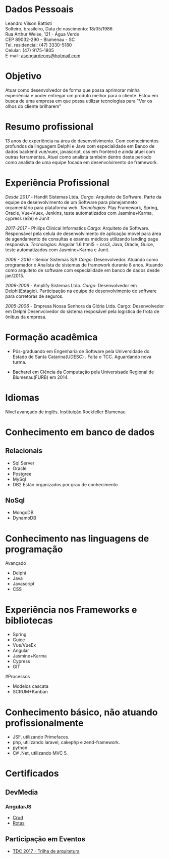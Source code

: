# Dados Pessoais

Leandro Vilson Battisti  
Solteiro, brasileiro,
Data de nascimento: 18/05/1986  
Rua Arthur Weise, 121 - Água Verde  
CEP 89032-290 - Blumenau - SC  
Tel. residencial: (47) 3330-5180  
Celular: (47) 9175-1805  
E-mail: asengardeons@hotmail.com  

# Objetivo
Atuar como desenvolvedor de forma que possa aprimorar minha experiência e poder entregar um produto melhor para o cliente.
Estou em busca de uma empresa em que possa utilizar tecnologias para "Ver os olhos do cliente brilharem"

# Resumo profissional
13 anos de experiência na área de desenvolvimento. Com conhecimentos profundos da linguagem Delphi e Java com especialidade em Banco de dados backend
vue/vuex, javascript, css  em frontend e ainda atuei com outras ferramentas. Atuei como analista também dentro deste periodo como analista de uma equipe focada em desenvolvimento de framework.

# Experiência Profissional

*Desde 2017* - Handit Sistemas Ltda.
*Cargo*: Arquiteto de Software. Parte da equipe de desenvolvimento de um Software para planejamneto orçamentário para plataforma web.
*Tecnologias*:  Play Framework, Spring, Oracle, Vue+Vuex, Jenkins, teste automatizados com Jasmine+Karma, cypress (e2e) e Junit

*2017-2017* - Philips Clinical Informatics
*Cargo*: Arquiteto de Software. Responsável pela celula de desenvolvimento de aplicação móvel para área de agendamento de consultas e exames médicos  utilizando landing page responsiva. 
*Tecnologias*:  Angular 1.6 html5 + css3, Java, Oracle, Guice, teste automatizados com Jasmine+Karma e Junit.

*2006 - 2016* - Senior Sistemas S/A
*Cargo*: Desenvolvedor. Atuando como programador e Analista de sistemas de framework durante 8 anos.
Atuando como arquiteto de software com especialidade em banco de dados desde jan/2015.

*2006-2006* - Amplify Sistemas Ltda.
*Cargo*: Desenvolvedor em Delphi(Estágio).
Participação na equipe de desenvolvimento  de software para corretoras de seguros.

*2005-2006* - Empresa Nossa Senhora da Glória Ltda.
Cargo: Desenvolvedor em Delphi
Desenvolvedor do sistema resposável pela logistica de frota de ônibus da empresa.

# Formação acadêmica
- Pós-graduando em Engenharia de Software pela Universidade do Estado de Santa Catarina(UDESC) . Falta o TCC. Aguardando nova turma.

- Bacharel em Ciência da Computação pela Universisade Regional de Blumenau(FURB) em 2014.


# Idiomas
Nível avançado de inglês. Instituição Rockfeller Blumenau

# Conhecimento em banco de dados
## Relacionais
- Sql Server
- Oracle
- Postgree
- MySql
- DB2
Estão organizados por grau de conhecimento

## NoSql
- MongoDB
- DynamoDB

# Conhecimento nas linguagens de programação 
Avançado
- Delphi
- Java
- Javascript
- CSS

# Experiência nos Frameworks e bibliotecas
- Spring
- Guice
- Vue/VueEx
- Angular
- Jasmine+Karma
- Cypress
- GIT


#Processos
- Modelos cascata
- SCRUM+Kanban
  
# Conhecimento básico, não atuando profissionalmente
- JSF, utilizando Primefaces.
- php, utilizando laravel, cakephp e zend-framework.
- python
- C# .Net, utilizando MVC 5.

# Certificados

## DevMedia
### AngularJS
* [Crud](certificados/Certificado-Devmedia-crud-angularjs.pdf)
* [Rotas](certificados/Certificado-Devmedia-rotas-angularjs.pdf)
## Participação em Eventos
* [TDC 2017 - Trilha de arquitetura](certificados//certificadoTDC2017Floripa-Arquitetura.pdf)
